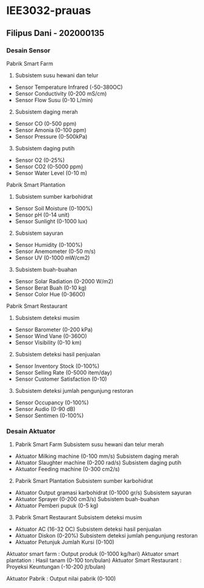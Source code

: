 # IEE3032-prauas
## Filipus Dani - 202000135

### Desain Sensor

Pabrik Smart Farm
1.	Subsistem susu hewani dan telur
  * Sensor Temperature Infrared (-50-380OC)
  * Sensor Conductivity (0-200 mS/cm)
  * Sensor Flow Susu (0-10 L/min)
2.	Subsistem daging merah
  * Sensor CO (0-500 ppm)
  * Sensor Amonia (0-100 ppm)
  * Sensor Pressure (0-500kPa)
3.	Subsistem daging putih
  * Sensor O2 (0-25%)
  * Sensor CO2 (0-5000 ppm)
  * Sensor Water Level (0-10 m)

Pabrik Smart Plantation
1.	Subsistem sumber karbohidrat
  * Sensor Soil Moisture (0-100%)
  * Sensor pH (0-14 unit)
  * Sensor Sunlight (0-1000 lux)
2.	Subsistem sayuran
  * Sensor Humidity (0-100%)
  * Sensor Anemometer (0-50 m/s)
  * Sensor UV (0-1000 mW/cm2)
3.	Subsistem buah-buahan
  * Sensor Solar Radiation (0-2000 W/m2)
  * Sensor Berat Buah (0-10 kg)
  * Sensor Color Hue (0-360O)

Pabrik Smart Restaurant
1.	Subsistem deteksi musim
  * Sensor Barometer (0-200 kPa)
  * Sensor Wind Vane (0-360O)
  * Sensor Visibility (0-10 km)
2.	Subsistem deteksi hasil penjualan
  * Sensor Inventory Stock (0-100%)
  * Sensor Selling Rate (0-5000 item/day)
  * Sensor Customer Satisfaction (0-10)
3.	Subsistem deteksi jumlah pengunjung restoran
  * Sensor Occupancy (0-100%)
  * Sensor Audio (0-90 dB)
  * Sensor Sentimen (0-100%)


### Desain Aktuator

1. Pabrik Smart Farm
Subsistem susu hewani dan telur merah
* Aktuator Milking machine (0-100 mm/s)
Subsistem daging merah
* Aktuator Slaughter machine (0-200 rad/s)
Subsistem daging putih
* Aktuator Feeding machine (0-300 cm2/s)

2. Pabrik Smart Plantation
Subsistem sumber karbohidrat
* Aktuator Output gramasi karbohidrat (0-1000 gr/s)
Subsistem sayuran
* Aktuator Sprayer (0-200 cm3/s)
Subsistem buah-buahan
* Aktuator Pemberi pupuk (0-5 kg)

3. Pabrik Smart Restaurant
Subsistem deteksi musim
* Aktuator AC (16-32 OC)
Subsistem deteksi hasil penjualan
* Aktuator Diskon (0-20%)
Subsistem deteksi jumlah pengunjung restoran
* Aktuator Petunjuk Jumlah Kursi (0-100)

Aktuator smart farm		: Output produk (0-1000 kg/hari)
Aktuator smart plantation	: Hasil tanam (0-100 ton/bulan)
Aktuator Smart Restaurant	: Proyeksi Keuntungan (-10-200 jt/bulan)

Aktuator Pabrik		: Output nilai pabrik (0-100)
